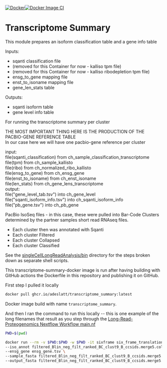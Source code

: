 [![Docker](https://github.com/adeslatt/transcriptome-summary-docker/actions/workflows/docker-publish.yml/badge.svg)](https://github.com/adeslatt/transcriptome-summary-docker/actions/workflows/docker-publish.yml)[![Docker Image CI](https://github.com/adeslatt/transcriptome-summary-docker/actions/workflows/docker-image.yml/badge.svg)](https://github.com/adeslatt/transcriptome-summary-docker/actions/workflows/docker-image.yml)
# Transcriptome Summary

This module prepares an isoform classification table and a gene info table 

Inputs:
* sqanti classification file
* (removed for this Container for now - kalliso tpm file)
* (removed for this Container for now -  kalliso ribodepletion tpm file)
* ensg_to_gene mapping file 
* enst_to_isoname mapping file 
* gene_len_stats table 

Outputs:
* sqanti isoform table 
* gene level info table 

For running the transcriptome summary per cluster

                                                                                                                                                                                               
THE MOST IMPORTANT THING HERE IS THE PRODUCTION OF THE PACBIO-GENE REFERENCE TABLE                                                                                                            
In our case here we will have one pacbio-gene reference per cluster                                                                                                                           
                                                                                                                                                                                               
input:                                                                                                                                                                                       
    file(sqanti_classification) from ch_sample_classification_transcriptome                                                                                                                    
    file(tpm) from ch_sample_kallisto                                                                                                                                                          
    file(ribo) from ch_normalized_ribo_kallisto                                                                                                                                                
    file(ensg_to_gene) from ch_ensg_gene                                                                                                                                                       
    file(enst_to_isoname) from ch_enst_isoname                                                                                                                                                 
    file(len_stats) from ch_gene_lens_transcriptome                                                                                                                                            
output:                                                                                                                                                                                       
  file("gene_level_tab.tsv") into ch_gene_level                                                                                                                                                
  file("sqanti_isoform_info.tsv") into ch_sqanti_isoform_info                                                                                                                                  
  file("pb_gene.tsv") into ch_pb_gene                                                                                                                                                          

PacBio IsoSeq files - in this case, these were pulled into Bar-Code Clusters determined by the partner samples short read RNAseq files.  
* Each cluster then was annotated with Sqanti
* Each cluster Filtered
* Each cluster Collapsed
* Each cluster Classified

See the [singleCellLongReadAnalysis/bin](https://github.com/Wellstein-lab/singleCellLongReadAnalysis/bin) directory for the steps broken down as separate shell scripts.

This transcriptome-summary-docker image is run after having building with GitHub actions the Dockerfile in this repository and publishing it on GitHub.

First step I pulled it locally 
```bash
docker pull ghcr.io/adeslatt/transcriptome_summary:latest
```

Docker image build with name `transcriptome_summary`.

And then I ran the command to run this locally -- this is one example of the long filenames that result as you step through the [Long-Read-Proteogenomics Nextflow Workflow main.nf](https://github.com/sheynkman-lab/Long-Read-Proteogenomics#main.nf) 

```bash
PWD=$(pwd)

docker run --rm -v $PWD:$PWD -w $PWD -it sixframe six_frame_translation.py \
--iso_annot filtered_Blin_neg_filt_ranked_BC_clust9_B_ccsids.merge5.collapsed_corrected.5degfilter_classification.5degfilter.tsv \
--ensg_gene ensg_gene.tsv \
--sample_fasta filtered_Blin_neg_filt_ranked_BC_clust9_B_ccsids.merge5.collapsed_corrected.5degfilter.fasta \
--output_fasta filtered_Blin_neg_filt_ranked_BC_clust9_B_ccsids.merge5.collapsed_corrected.5degfilter.6frame.fasta
```

